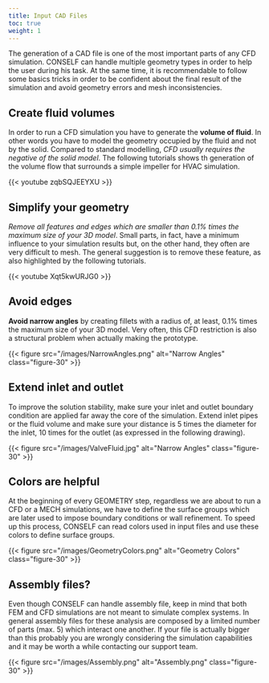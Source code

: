 ```yaml
---
title: Input CAD Files
toc: true
weight: 1
---
```


The generation of a CAD file is one of the most important parts of any CFD simulation. CONSELF can handle multiple geometry types in order to help the user during his task. At the same time, it is recommendable to follow some basics tricks in order to be confident about the final result of the simulation and avoid geometry errors and mesh inconsistencies.

## Create fluid volumes

In order to run a CFD simulation you have to generate the **volume of fluid**. In other words you have to model the geometry occupied by the fluid and not by the solid. Compared to standard modelling, *CFD usually requires the negative of the solid model*. The following tutorials shows th generation of the volume flow that surrounds a simple impeller for HVAC simulation.

{{< youtube zqbSQJEEYXU >}}

## Simplify your geometry

*Remove all features and edges which are smaller than 0.1% times the maximum size of your 3D model*. Small parts, in fact, have a minimum influence to your simulation results but, on the other hand, they often are very difficult to mesh. The general suggestion is to remove these feature, as also highlighted by the following tutorials.


{{< youtube Xqt5kwURJG0 >}}

## Avoid edges

**Avoid narrow angles** by creating fillets with a radius of, at least, 0.1% times the maximum size of your 3D model. Very often, this CFD restriction is also a structural problem when actually making the prototype.

{{< figure src="/images/NarrowAngles.png" alt="Narrow Angles" class="figure-30" >}}


## Extend inlet and outlet

To improve the solution stability, make sure your inlet and outlet boundary condition are applied far away the core of the simulation. Extend inlet pipes or the fluid volume and make sure your distance is 5 times the diameter for the inlet, 10 times for the outlet (as expressed in the following drawing).

{{< figure src="/images/ValveFluid.jpg" alt="Narrow Angles" class="figure-30" >}}

## Colors are helpful

At the beginning of every GEOMETRY step, regardless we are about to run a CFD or a MECH simulations, we have to define the surface groups which are later used to impose boundary conditions or wall refinement. To speed up this process, CONSELF can read colors used in input files and use these colors to define surface groups.

{{< figure src="/images/GeometryColors.png" alt="Geometry Colors" class="figure-30" >}}

## Assembly files?

Even though CONSELF can handle assembly file, keep in mind that both FEM and CFD simulations are not meant to simulate complex systems. In general assembly files for these analysis are composed by a limited number of parts (max. 5) which interact one another. If your file is actually bigger than this probably you are wrongly considering the simulation capabilities and it may be worth a while contacting our support team.

{{< figure src="/images/Assembly.png" alt="Assembly.png" class="figure-30" >}}
